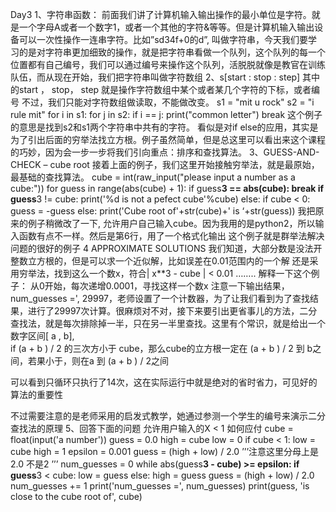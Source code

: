 Day3
1、字符串函数：
前面我们讲了计算机输入输出操作的最小单位是字符。就是一个字母A或者一个数字1，或者一个其他的字符&等等。但是计算机输入输出设备可以一次性操作一连串字符。比如”sd34f+0的d”, 叫做字符串，今天我们要学习的是对字符串更加细致的操作，就是把字符串看做一个队列，这个队列的每一个位置都有自己编号，我们可以通过编号来操作这个队列，活脱脱就像是教官在训练队伍，而从现在开始，我们把字符串叫做字符数组
2、s[start : stop : step] 
其中的start ， stop， step 就是操作字符数组中某个或者某几个字符的下标，或者编号
不过，我们只能对字符数组做读取，不能做改变。
s1 = "mit u rock"
s2 = "i rule mit"
for i in s1:
    for j in s2:
        if i == j:
            print("common letter")
            break
这个例子的意思是找到s2和s1两个字符串中共有的字符。
看似是对if else的应用，其实是为了引出后面的穷举法找立方根。例子虽然简单，但是总这里可以看出来这个课程的巧妙，因为会一步一步将我们引向重点：排序和查找算法。
3、GUESS-AND-CHECK – cube root 
接着上面的例子，我们这里开始接触穷举法，就是最原始，最基础的查找算法。
cube = int(raw_input("please input a number as a cube:"))
for guess in  range(abs(cube) + 1):
    if guess**3  == abs(cube):
        break
if guess**3 != cube:
    print('%d is not a pefect cube'%cube)
else:
    if cube < 0:
        guess = -guess
    else:
        print('Cube root of'+str(cube)+' is ‘+str(guess))
我把原来的例子稍微改了一下, 允许用户自己输入cube。因为我用的是python2，所以输入函数有点不一样。然后是第6行，用了一个格式化输出
这个例子就是群举法解决问题的很好的例子
4 APPROXIMATE SOLUTIONS 
我们知道，大部分数是没法开整数立方根的，但是可以求一个近似解，比如误差在0.01范围内的一个解 
还是采用穷举法，找到这么一个数x，符合| x**3 -  cube |  < 0.01
……..
解释一下这个例子：
从0开始，每次递增0.0001，寻找这样一个数x
注意一下输出结果，num_guesses =', 29997，老师设置了一个计数器，为了让我们看到为了查找结果，进行了29997次计算。很麻烦对不对，接下来要引出更省事儿的方法，二分查找法，就是每次排除掉一半，只在另一半里查找。这里有个常识，就是给出一个数字区间[ a , b],  
if  (a + b ) / 2 的三次方小于 cube，那么cube的立方根一定在    (a + b ) / 2 到 b之间，若果小于，则在a 到 (a + b ) / 2之间

可以看到只循环只执行了14次，这在实际运行中就是绝对的省时省力，可见好的算法的重要性

不过需要注意的是老师采用的启发式教学，她通过参测一个学生的编号来演示二分查找法的原理
5、回答下面的问题
允许用户输入的X < 1 如何应付
cube = float(input('a number'))
guess = 0.0
high = cube
low = 0
if cube < 1:
    low = cube
    high = 1
epsilon = 0.001
guess = (high + low) / 2.0
’’’注意这里分母上是2.0 不是2 ’’’
num_guesses = 0
while abs(guess**3 - cube) >= epsilon:
    if guess**3 < cube:
        low = guess
    else:
         high = guess
    guess = (high + low) / 2.0
    num_guesses += 1
print('num_guesses =', num_guesses)
print(guess, 'is close to the cube root of', cube)

